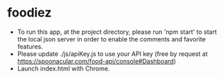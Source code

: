 # foodiez

- To run this app, at the project directory, please run 'npm start' to start the local json server in order to enable the comments and favorite features.
- Please update ./js/apiKey.js to use your API key (free by request at https://spoonacular.com/food-api/console#Dashboard)
- Launch index.html with Chrome.